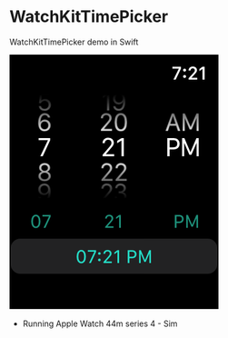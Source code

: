 # WatchKitTimePicker
WatchKitTimePicker demo in Swift

![alt Tab](https://github.com/rrramanan/WatchKitTimePicker/blob/master/time.png)

* Running Apple Watch 44m series 4 - Sim
